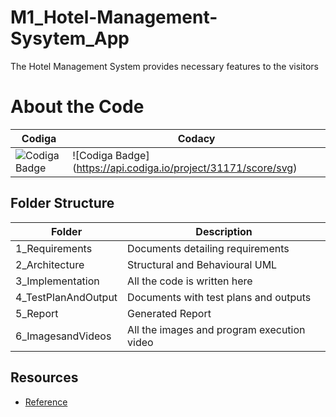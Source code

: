 # M1_Hotel-Management-Sysytem_App
The Hotel Management System provides necessary features to the visitors 


# About the Code
| Codiga               |           Codacy       |
|----------------------|-------------------------|
|![Codiga Badge](https://api.codiga.io/project/31171/status/svg)| ![Codiga Badge] (https://api.codiga.io/project/31171/score/svg) |[![Codacy Badge](https://app.codacy.com/project/badge/Grade/68fadb06048744caba11dbe07cd1d54a)](https://www.codacy.com/gh/KavyaHarigol/M1_Hotel-Management-Sysytem_App/dashboard?utm_source=github.com&amp;utm_medium=referral&amp;utm_content=KavyaHarigol/M1_Hotel-Management-Sysytem_App&amp;utm_campaign=Badge_Grade)|


## Folder Structure

| Folder     | Description            |
|------------|------------------------|
|1_Requirements|	Documents detailing requirements|
|2_Architecture|	Structural and Behavioural UML|
|3_Implementation|	All the code is written here|
|4_TestPlanAndOutput|	Documents with test plans and outputs|
|5_Report|	Generated Report |
|6_ImagesandVideos|	All the images and program execution video|


## Resources
- [Reference](https://itsourcecode.com/free-projects/c-projects/hotel-management-system-project-in-c-with-source-code/)
